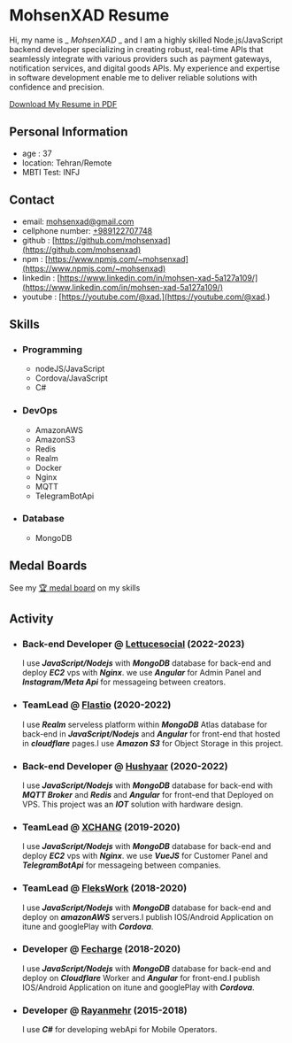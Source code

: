 # MohsenXAD Resume

Hi, my name is _ _MohsenXAD_ _ and I am a highly skilled Node.js/JavaScript backend developer specializing in creating robust, real-time APIs that seamlessly integrate with various providers such as payment gateways, notification services, and digital goods APIs. My experience and expertise in software development enable me to deliver reliable solutions with confidence and precision.

[Download My Resume in PDF](MohsenXADResume.pdf)

## Personal Information

- age : 37
- location: Tehran/Remote
- MBTI Test: INFJ

## Contact

- email: [mohsenxad@gmail.com](mailto:mohsenxad@gmail.com)
- cellphone number: [+989122707748](tel:+989122707748)
- github : [https://github.com/mohsenxad](https://github.com/mohsenxad)
- npm : [https://www.npmjs.com/~mohsenxad](https://www.npmjs.com/~mohsenxad)
- linkedin : [https://www.linkedin.com/in/mohsen-xad-5a127a109/](https://www.linkedin.com/in/mohsen-xad-5a127a109/)
- youtube : [https://youtube.com/@xad.](https://youtube.com/@xad.)


## Skills

- ### Programming

  - nodeJS/JavaScript
  - Cordova/JavaScript
  - C#

- ### DevOps

  - AmazonAWS
  - AmazonS3
  - Redis
  - Realm
  - Docker
  - Nginx
  - MQTT
  - TelegramBotApi
 
- ### Database

  - MongoDB

## Medal Boards

See my [🏆 medal board](medal_board.md) on my skills 

## Activity

- ### Back-end Developer @ [Lettucesocial](https://lettucesocial.com/) (2022-2023)

  I use ***JavaScript/Nodejs*** with ***MongoDB*** database for back-end and deploy ***EC2*** vps with ***Nginx***. we use ***Angular*** for Admin Panel and ***Instagram/Meta Api*** for messageing between creators.


- ### TeamLead @ [Flastio](https://flastio.com/) (2020-2022)

  I use ***Realm*** serveless platform within ***MongoDB*** Atlas database for back-end in ***JavaScript/Nodejs*** and ***Angular*** for front-end that hosted in ***cloudflare*** pages.I use ***Amazon S3*** for Object Storage in this project.


- ### Back-end Developer @ [Hushyaar](https://hushyaar.ir) (2020-2022)

  I use ***JavaScript/Nodejs*** with ***MongoDB*** database for back-end with ***MQTT Broker*** and ***Redis*** and ***Angular*** for front-end that Deployed on VPS.
  This project was an ***IOT*** solution with hardware design.


- ### TeamLead @ [XCHANG](https://github.com/txchng/) (2019-2020)

  I use ***JavaScript/Nodejs*** with ***MongoDB*** database for back-end and deploy ***EC2*** vps with ***Nginx***. we use ***VueJS*** for Customer Panel and ***TelegramBotApi*** for messageing between companies.


- ### TeamLead @ [FleksWork](https://flekswork.com/) (2018-2020)

  I use ***JavaScript/Nodejs*** with ***MongoDB*** database for back-end and deploy on ***amazonAWS*** servers.I publish IOS/Android Application on itune and googlePlay with ***Cordova***.


- ### Developer @ [Fecharge](https://fecharge.ir) (2018-2020)

  I use ***JavaScript/Nodejs*** with ***MongoDB*** database for back-end and deploy on ***Cloudflare*** Worker and ***Angular*** for front-end.I publish IOS/Android Application on itune and googlePlay with ***Cordova***.


- ### Developer @ [Rayanmehr](https://www.rayanmehr.co.ir/) (2015-2018)
  
  I use ***C#*** for developing webApi for Mobile Operators.

